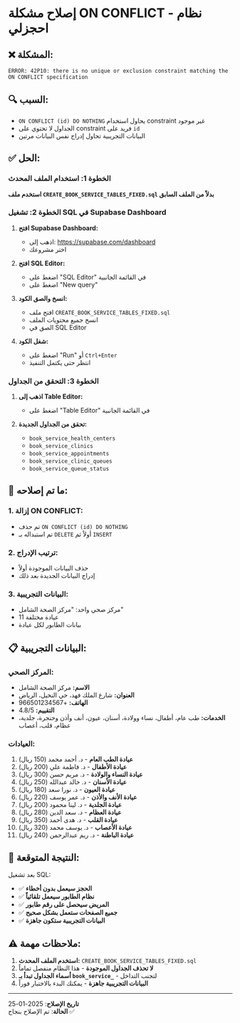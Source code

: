 # إصلاح مشكلة ON CONFLICT - نظام احجزلي

## ❌ **المشكلة:**
```
ERROR: 42P10: there is no unique or exclusion constraint matching the ON CONFLICT specification
```

## 🔍 **السبب:**
- `ON CONFLICT (id) DO NOTHING` يحاول استخدام constraint غير موجود
- الجداول لا تحتوي على constraint فريد على `id`
- البيانات التجريبية تحاول إدراج نفس البيانات مرتين

## ✅ **الحل:**

### **الخطوة 1: استخدام الملف المحدث**

**استخدم ملف `CREATE_BOOK_SERVICE_TABLES_FIXED.sql` بدلاً من الملف السابق**

### **الخطوة 2: تشغيل SQL في Supabase Dashboard**

1. **افتح Supabase Dashboard:**
   - اذهب إلى: https://supabase.com/dashboard
   - اختر مشروعك

2. **افتح SQL Editor:**
   - اضغط على "SQL Editor" في القائمة الجانبية
   - اضغط على "New query"

3. **انسخ والصق الكود:**
   - افتح ملف `CREATE_BOOK_SERVICE_TABLES_FIXED.sql`
   - انسخ جميع محتويات الملف
   - الصق في SQL Editor

4. **شغل الكود:**
   - اضغط على "Run" أو `Ctrl+Enter`
   - انتظر حتى يكتمل التنفيذ

### **الخطوة 3: التحقق من الجداول**

1. **اذهب إلى Table Editor:**
   - اضغط على "Table Editor" في القائمة الجانبية

2. **تحقق من الجداول الجديدة:**
   - `book_service_health_centers`
   - `book_service_clinics`
   - `book_service_appointments`
   - `book_service_clinic_queues`
   - `book_service_queue_status`

## 🔧 **ما تم إصلاحه:**

### **1. إزالة ON CONFLICT:**
- تم حذف `ON CONFLICT (id) DO NOTHING`
- تم استبداله بـ `DELETE` أولاً ثم `INSERT`

### **2. ترتيب الإدراج:**
- حذف البيانات الموجودة أولاً
- إدراج البيانات الجديدة بعد ذلك

### **3. البيانات التجريبية:**
- مركز صحي واحد: "مركز الصحة الشامل"
- 11 عيادة مختلفة
- بيانات الطابور لكل عيادة

## 📋 **البيانات التجريبية:**

### **المركز الصحي:**
- **الاسم:** مركز الصحة الشامل
- **العنوان:** شارع الملك فهد، حي النخيل، الرياض
- **الهاتف:** +966501234567
- **التقييم:** 4.8/5
- **الخدمات:** طب عام، أطفال، نساء وولادة، أسنان، عيون، أنف وأذن وحنجرة، جلدية، عظام، قلب، أعصاب

### **العيادات:**
1. **عيادة الطب العام** - د. أحمد محمد (150 ريال)
2. **عيادة الأطفال** - د. فاطمة علي (200 ريال)
3. **عيادة النساء والولادة** - د. مريم حسن (300 ريال)
4. **عيادة الأسنان** - د. خالد عبدالله (250 ريال)
5. **عيادة العيون** - د. نورا سعد (180 ريال)
6. **عيادة الأنف والأذن** - د. عمر يوسف (220 ريال)
7. **عيادة الجلدية** - د. لينا محمود (200 ريال)
8. **عيادة العظام** - د. سعد الدين (280 ريال)
9. **عيادة القلب** - د. هدى أحمد (350 ريال)
10. **عيادة الأعصاب** - د. يوسف محمد (320 ريال)
11. **عيادة الباطنة** - د. ريم عبدالرحمن (240 ريال)

## 🎯 **النتيجة المتوقعة:**

بعد تشغيل SQL:
- ✅ **الحجز سيعمل بدون أخطاء**
- ✅ **نظام الطابور سيعمل تلقائياً**
- ✅ **المريض سيحصل على رقم طابور**
- ✅ **جميع الصفحات ستعمل بشكل صحيح**
- ✅ **البيانات التجريبية ستكون جاهزة**

## ⚠️ **ملاحظات مهمة:**

1. **استخدم الملف المحدث:** `CREATE_BOOK_SERVICE_TABLES_FIXED.sql`
2. **لا تحذف الجداول الموجودة** - هذا النظام منفصل تماماً
3. **أسماء الجداول تبدأ بـ `book_service_`** - لتجنب التداخل
4. **البيانات التجريبية جاهزة** - يمكنك البدء بالاختبار فوراً

---
**تاريخ الإصلاح**: 2025-01-25  
**الحالة**: تم الإصلاح بنجاح ✅
